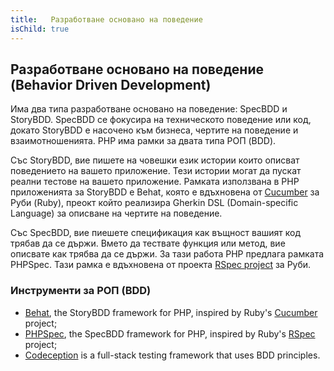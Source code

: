 ```yaml
---
title:   Разработване основано на поведение
isChild: true
---
```


## Разработване основано на поведение (Behavior Driven Development)

Има два типа разработване основано на поведение: SpecBDD и StoryBDD. SpecBDD се фокусира на техническото поведение или код, докато StoryBDD е насочено към бизнеса, чертите на поведение и взаимотношенията. PHP има рамки за двата типа РОП (BDD).

Със StoryBDD, вие пишете на човешки език истории които описват поведението на вашето приложение. Тези истории
могат да пускат реални тестове на вашето приложение. Рамката използвана в PHP приложенията за StoryBDD
е Behat, която е вдъхновена от [Cucumber](http://cukes.info/) за Руби (Ruby), преокт който реализира Gherkin DSL (Domain-specific Language)
за описване на чертите на поведение.

Със SpecBDD, вие пиешете спецификация как въщност вашият код трябав да се държи. Вмето да тествате функция или метод,
вие описвате как трябва да се държи. За тази работа PHP предлага рамката PHPSpec. Тази рамка е вдъхновена
от проекта [RSpec project](http://rspec.info/) за Руби.

### Инструменти за РОП (BDD)    

* [Behat](http://behat.org/), the StoryBDD framework for PHP, inspired by Ruby's [Cucumber](http://cukes.info/) project;
* [PHPSpec](http://www.phpspec.net/), the SpecBDD framework for PHP, inspired by Ruby's [RSpec](http://rspec.info/) project;
* [Codeception](http://www.codeception.com) is a full-stack testing framework that uses BDD principles.
